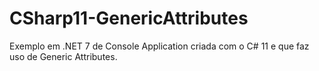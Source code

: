 # CSharp11-GenericAttributes
Exemplo em .NET 7 de Console Application criada com o C# 11 e que faz uso de Generic Attributes.